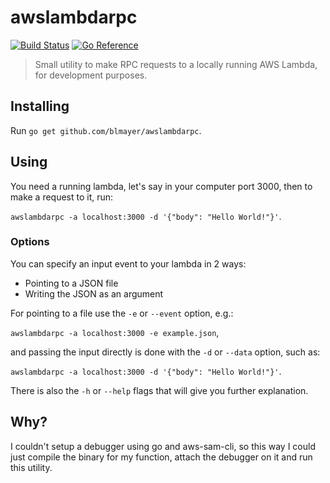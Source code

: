 # awslambdarpc

[![Build Status](https://travis-ci.org/blmayer/awslambdarpc.svg?branch=master)](https://travis-ci.org/blmayer/awslambdarpc)
[![Go Reference](https://pkg.go.dev/badge/github.com/blmayer/awslambdarpc.svg)](https://pkg.go.dev/github.com/blmayer/awslambdarpc)

> Small utility to make RPC requests to a locally running AWS Lambda, for development purposes.

## Installing

Run `go get github.com/blmayer/awslambdarpc`.

## Using

You need a running lambda, let's say in your computer port 3000, then to make a request to it,
run:

```awslambdarpc -a localhost:3000 -d '{"body": "Hello World!"}'```.

### Options

You can specify an input event to your lambda in 2 ways:

- Pointing to a JSON file
- Writing the JSON as an argument

For pointing to a file use the `-e` or `--event` option, e.g.:

```awslambdarpc -a localhost:3000 -e example.json```,

and passing the input directly is done with the `-d` or `--data` option, such as:

```awslambdarpc -a localhost:3000 -d '{"body": "Hello World!"}'```.

There is also the `-h` or `--help` flags that will give you further explanation.

## Why?

I couldn't setup a debugger using go and aws-sam-cli, so this way I could just compile the binary
for my function, attach the debugger on it and run this utility.
